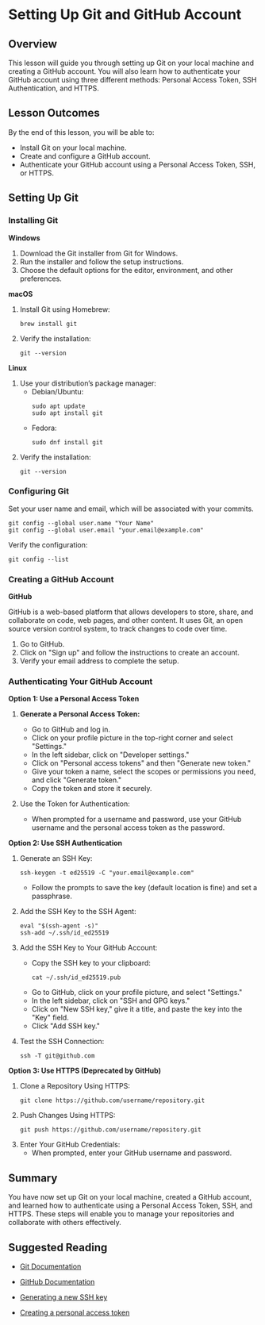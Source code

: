 # Setting Up Git and GitHub Account

## Overview
This lesson will guide you through setting up Git on your local machine and creating a GitHub account. You will also learn how to authenticate your GitHub account using three different methods: Personal Access Token, SSH Authentication, and HTTPS.

## Lesson Outcomes
By the end of this lesson, you will be able to:

- Install Git on your local machine.
- Create and configure a GitHub account.
- Authenticate your GitHub account using a Personal Access Token, SSH, or HTTPS.

## Setting Up Git

### Installing Git

**Windows**

1. Download the Git installer from Git for Windows.
2. Run the installer and follow the setup instructions.
3. Choose the default options for the editor, environment, and other preferences.

**macOS**

1. Install Git using Homebrew:
    ```
    brew install git
    ```
2. Verify the installation:
    ```
    git --version
    ```

**Linux**

1. Use your distribution’s package manager:
    - Debian/Ubuntu:
        ```
        sudo apt update
        sudo apt install git
        ```
    - Fedora:
        ```
        sudo dnf install git
        ```
2. Verify the installation:
    ```
    git --version
    ```

### Configuring Git
Set your user name and email, which will be associated with your commits.

```
git config --global user.name "Your Name"
git config --global user.email "your.email@example.com"
```

Verify the configuration:

```
git config --list
```

### Creating a GitHub Account

**GitHub**

GitHub is a web-based platform that allows developers to store, share, and collaborate on code, web pages, and other content. It uses Git, an open source version control system, to track changes to code over time. 

1. Go to GitHub.
2. Click on "Sign up" and follow the instructions to create an account.
3. Verify your email address to complete the setup.

### Authenticating Your GitHub Account

**Option 1: Use a Personal Access Token**

1. **Generate a Personal Access Token:**

    - Go to GitHub and log in.
    - Click on your profile picture in the top-right corner and select "Settings."
    - In the left sidebar, click on "Developer settings."
    - Click on "Personal access tokens" and then "Generate new token."
    - Give your token a name, select the scopes or permissions you need, and click "Generate token."
    - Copy the token and store it securely.
2. Use the Token for Authentication:

    - When prompted for a username and password, use your GitHub username and the personal access token as the password.

**Option 2: Use SSH Authentication**

1. Generate an SSH Key:
    ```
    ssh-keygen -t ed25519 -C "your.email@example.com"
    ```
    - Follow the prompts to save the key (default location is fine) and set a passphrase.

2. Add the SSH Key to the SSH Agent:
    ```
    eval "$(ssh-agent -s)"
    ssh-add ~/.ssh/id_ed25519
    ```
3. Add the SSH Key to Your GitHub Account:
    - Copy the SSH key to your clipboard:
        ```
        cat ~/.ssh/id_ed25519.pub
        ```
    - Go to GitHub, click on your profile picture, and select "Settings."
    - In the left sidebar, click on "SSH and GPG keys."
    - Click on "New SSH key," give it a title, and paste the key into the "Key" field.
    - Click "Add SSH key."
4. Test the SSH Connection:
    ```
    ssh -T git@github.com
    ```

**Option 3: Use HTTPS (Deprecated by GitHub)**

1. Clone a Repository Using HTTPS:
    ```
    git clone https://github.com/username/repository.git
    ```
2. Push Changes Using HTTPS:
    ```
    git push https://github.com/username/repository.git
    ```
3. Enter Your GitHub Credentials:
    - When prompted, enter your GitHub username and password.

## Summary
You have now set up Git on your local machine, created a GitHub account, and learned how to authenticate using a Personal Access Token, SSH, and HTTPS. These steps will enable you to manage your repositories and collaborate with others effectively.

## Suggested Reading
- [Git Documentation](https://git-scm.com/doc)

- [GitHub Documentation](https://docs.github.com/en)

- [Generating a new SSH key](https://docs.github.com/en/authentication/connecting-to-github-with-ssh/generating-a-new-ssh-key-and-adding-it-to-the-ssh-agent)

- [Creating a personal access token](https://docs.github.com/en/authentication/keeping-your-account-and-data-secure/creating-a-personal-access-token)